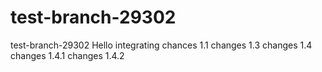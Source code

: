 # test-branch-29302
test-branch-29302
Hello integrating chances 1.1
changes 1.3
changes 1.4
changes 1.4.1
changes 1.4.2
